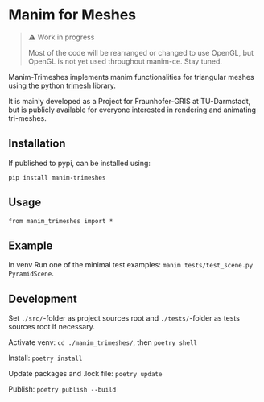 # Manim for Meshes

> ⚠️ Work in progress
> 
> Most of the code will be rearranged or changed to use OpenGL, but OpenGL is not yet used throughout manim-ce. Stay tuned.

Manim-Trimeshes implements manim functionalities for triangular meshes using the python [trimesh](https://pypi.org/project/trimesh/ "trimesh on pypi") library.

It is mainly developed as a Project for Fraunhofer-GRIS at TU-Darmstadt, but is publicly available for everyone interested in rendering and animating tri-meshes.

## Installation

If published to pypi, can be installed using:

``pip install manim-trimeshes``

## Usage

``from manim_trimeshes import *``

[//]: #  (TODO create basic use-case with code)


## Example

[//]: # (TODO create working example + video)

In venv Run one of the minimal test examples: `manim tests/test_scene.py PyramidScene`.


## Development
Set `./src/`-folder as project sources root and `./tests/`-folder as tests sources root if necessary.

Activate venv: `cd ./manim_trimeshes/`, then `poetry shell`

Install: `poetry install`

Update packages and .lock file: `poetry update`

Publish: `poetry publish --build`

[//]: # (TODO decide which git to use)
